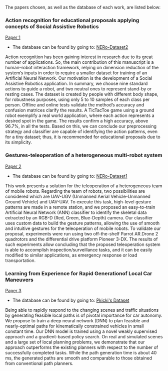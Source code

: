 The papers chosen, as well as the database of each work, are listed below:


### Action recognition for educational proposals applying concepts of Social Assistive Robotics

[Paper 1](https://www.sciencedirect.com/science/article/pii/S1389041721000723?casa_token=2RqLnweh1UAAAAAA:IMZKdwOdD9z0VFTbHv17CramkJoTH2ratRo_ok-oMyXq_H1PtDe2BblpW7f7kBAHmyuoCOgSuA)

- The database can be found by going to: [NERo-Dataset2](https://github.com/kevinbdc/NERO_ActionDataset1)

Action recognition has been gaining interest in research due to its great number of applications. So, the main contribution of this manuscript is a human–robot interaction framework, relying on dimension reduction of the system’s inputs in order to require a smaller dataset for training of an Artificial Neural Network. Our motivation is the development of a Social Assistive Robotics application. In summary, we choose nine standard actions to guide a robot, and two neutral ones to represent stand-by or resting cases. The dataset is created by people with different body shape, for robustness purposes, using only 5 to 10 samples of each class per person. Offline and online tests validate the method’s accuracy and confusion matrices clarify the results. A TicTacToe game using a ground robot exemplify a real world application, where each action represents a desired spot in the game. The results confirm a high accuracy, above 96.7%, in all the tests. Based on this, we can conclude our preprocessing strategy and classifier are capable of identifying the action patterns, even for a tiny dataset; thus, it is recommended for educational proposals due to its simplicity.

### Gestures-teleoperation of a heterogeneous multi-robot system

[Paper 2](https://link.springer.com/article/10.1007/s00170-021-07659-2)

- The database can be found by going to: [NERo-Dataset1](https://github.com/kevinbdc/NERO_ActionDataset2)

This work presents a solution for the teleoperation of a heterogeneous team of mobile robots. Regarding the team of robots, two possibilities are considered which are UAV-UGV (Unmanned Aerial Vehicle-Unmanned Ground Vehicle) and UAV-UAV. To execute this task, high-level gesture patterns are made in a remote station, and we proposed an easy-to-train Artificial Neural Network (ANN) classifier to identify the skeletal data extracted by an RGB-D (Red, Green, Blue-Depth) camera. Our classifier uses custom data to build the gesture patterns, allowing the use of smooth and intuitive gestures for the teleoperation of mobile robots. To validate our proposal, experiments were run using two off-the-shelf Parrot AR.Drone 2 quadrotors and the differential drive platform Pioneer 3-DX. The results of such experiments allow concluding that the proposed teleoperation system is able to accomplish inspection/surveillance tasks, and it can be easily modified to similar applications, as emergency response or load transportation.

### Learning from Experience for Rapid Generationof Local Car Maneuvers

[Paper 3](https://arxiv.org/abs/2012.03707)

- The database can be found by going to: [Pkicki's Dataset](https://github.com/pkicki/neural_path_planning)

Being able to rapidly respond to the changing scenes and traffic situations by generating feasible local paths is of pivotal importance for car autonomy. We propose to train a deep neural network (DNN) to plan feasible and nearly-optimal paths for kinematically constrained vehicles in small constant time. Our DNN model is trained using a novel weakly supervised approach and a gradient-based policy search. On real and simulated scenes and a large set of local planning problems, we demonstrate that our approach outperforms the existing planners with respect to the number of successfully completed tasks. While the path generation time is about 40 ms, the generated paths are smooth and comparable to those obtained from conventional path planners.
